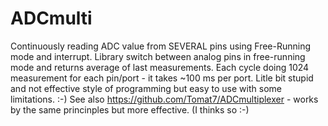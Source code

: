 # ADCmulti

Continuously reading ADC value from SEVERAL pins using Free-Running mode and interrupt.
Library switch between analog pins in free-running mode and returns average of last measurements.
Each cycle doing 1024 measurement for each pin/port - it takes ~100 ms per port.
Litle bit stupid and not effective style of programming but easy to use with some limitations. :-)
See also https://github.com/Tomat7/ADCmultiplexer - works by the same princinples but more effective. (I thinks so :-)
